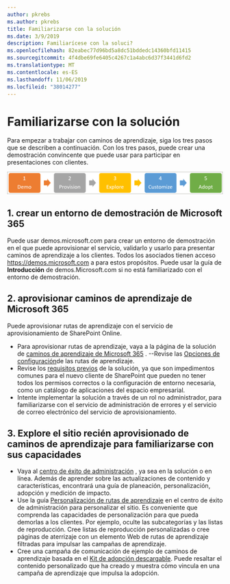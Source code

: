 ```yaml
---
author: pkrebs
ms.author: pkrebs
title: Familiarizarse con la solución
ms.date: 3/9/2019
description: Familiarícese con la soluci?
ms.openlocfilehash: 82eabec77d96bd5a8dc51bddedc14360bfd11415
ms.sourcegitcommit: 4f4dbe69fe6405c4267c1a4abc6d37f3441d6fd2
ms.translationtype: MT
ms.contentlocale: es-ES
ms.lasthandoff: 11/06/2019
ms.locfileid: "38014277"
---
```

# <a name="get-familiar-with-the-solution"></a>Familiarizarse con la solución 
Para empezar a trabajar con caminos de aprendizaje, siga los tres pasos que se describen a continuación. Con los tres pasos, puede crear una demostración convincente que puede usar para participar en presentaciones con clientes. 

![CG-Partner-getfam. png](media/cg-partner-getfam.png)

## <a name="1-create-a-microsoft-365-demonstration-environment"></a>1. crear un entorno de demostración de Microsoft 365
Puede usar demos.microsoft.com para crear un entorno de demostración en el que puede aprovisionar el servicio, validarlo y usarlo para presentar caminos de aprendizaje a los clientes. Todos los asociados tienen acceso https://demos.microsoft.com a para estos propósitos. Puede usar la guía de **Introducción** de demos.Microsoft.com si no está familiarizado con el entorno de demostración.

## <a name="2-provision-microsoft-365-learning-pathways"></a>2. aprovisionar caminos de aprendizaje de Microsoft 365
Puede aprovisionar rutas de aprendizaje con el servicio de aprovisionamiento de SharePoint Online.
- Para aprovisionar rutas de aprendizaje, vaya a la página de la solución de [caminos de aprendizaje de Microsoft 365](https://provisioning.sharepointpnp.com/details/3df8bd55-b872-4c9d-88e3-6b2f05344239) . --Revise las [Opciones de configuración](https://docs.microsoft.com/en-us/office365/customlearning/custom_setupoptions)de las rutas de aprendizaje. 
- Revise los [requisitos previos](https://docs.microsoft.com/en-us/office365/customlearning/custom_provision) de la solución, ya que son impedimentos comunes para el nuevo cliente de SharePoint que pueden no tener todos los permisos correctos o la configuración de entorno necesaria, como un catálogo de aplicaciones del espacio empresarial.
- Intente implementar la solución a través de un rol no administrador, para familiarizarse con el servicio de administración de errores y el servicio de correo electrónico del servicio de aprovisionamiento.

## <a name="3-explore-your-newly-provisioned-learning-pathways-site-to-get-familiar-with-its-capabilities"></a>3. Explore el sitio recién aprovisionado de caminos de aprendizaje para familiarizarse con sus capacidades
- Vaya al [centro de éxito de administración](https://docs.microsoft.com/en-us/office365/customlearning/custom_successcenter) , ya sea en la solución o en línea. Además de aprender sobre las actualizaciones de contenido y características, encontrará una guía de planeación, personalización, adopción y medición de impacto.
- Use la guía [Personalización de rutas de aprendizaje](https://docs.microsoft.com/en-us/office365/customlearning/custom_overview) en el centro de éxito de administración para personalizar el sitio. Es conveniente que comprenda las capacidades de personalización para que pueda demorlas a los clientes. Por ejemplo, oculte las subcategorías y las listas de reproducción. Cree listas de reproducción personalizadas o cree páginas de aterrizaje con un elemento Web de rutas de aprendizaje filtradas para impulsar las campañas de aprendizaje. 
- Cree una campaña de comunicación de ejemplo de caminos de aprendizaje basada en el [Kit de adopción descargable](https://teamworktools.azurewebsites.net/m365lp/m365lpadoptionkit.zip). Puede resaltar el contenido personalizado que ha creado y muestra cómo vincula en una campaña de aprendizaje que impulsa la adopción. 

